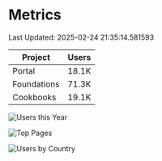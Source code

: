 # Metrics 

Last Updated: 2025-02-24 21:35:14.581593

| Project | Users |
| ----- | ----- |
| Portal | 18.1K |
| Foundations | 71.3K |
| Cookbooks | 19.1K |

![Users this Year](metrics/thisyear.png)

![Top Pages](metrics/toppages.png)

![Users by Country](metrics/bycountry.png)

